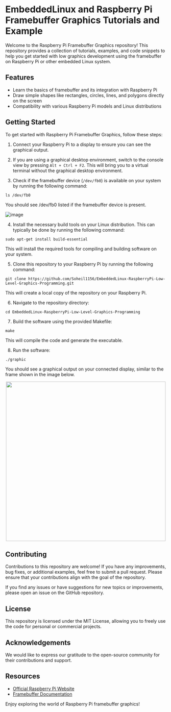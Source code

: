 # EmbeddedLinux and Raspberry Pi Framebuffer Graphics Tutorials and Example
Welcome to the Raspberry Pi Framebuffer Graphics repository! This repository provides a collection of tutorials, examples, and code snippets to help you get started with low graphics development using the framebuffer on Raspberry Pi or other embedded Linux system.

## Features

- Learn the basics of framebuffer and its integration with Raspberry Pi
- Draw simple shapes like rectangles, circles, lines, and polygons directly on the screen
- Compatibility with various Raspberry Pi models and Linux distributions

## Getting Started

To get started with Raspberry Pi Framebuffer Graphics, follow these steps:

1. Connect your Raspberry Pi to a display to ensure you can see the graphical output.

2. If you are using a graphical desktop environment, switch to the console view by pressing `Alt + Ctrl + F2`. This will bring you to a virtual terminal without the graphical desktop environment.

3. Check if the framebuffer device (`/dev/fb0`) is available on your system by running the following command:
```shell 
ls /dev/fb0
```

You should see /dev/fb0 listed if the framebuffer device is present.

![image](https://github.com/soheil1156/EmbeddedLinux-RaspberryPi-Low-Level-Graphics-Programming/assets/24310606/23d37d1b-2477-4416-89b4-22b7cf4eac8b)

4. Install the necessary build tools on your Linux distribution. This can typically be done by running the following command:

```shell 
sudo apt-get install build-essential
```

This will install the required tools for compiling and building software on your system.

5. Clone this repository to your Raspberry Pi by running the following command:

```shell 
git clone https://github.com/Soheil1156/EmbeddedLinux-RaspberryPi-Low-Level-Graphics-Programming.git
```

This will create a local copy of the repository on your Raspberry Pi.

6. Navigate to the repository directory:

```shell 
cd EmbeddedLinux-RaspberryPi-Low-Level-Graphics-Programming
```

7. Build the software using the provided Makefile:

```shell 
make
```

This will compile the code and generate the executable.

8. Run the software:
```shell 
./graphic
```

You should see a graphical output on your connected display, similar to the frame shown in the image below.

<p align="center">
    <img src="https://github.com/soheil1156/EmbeddedLinux-RaspberryPi-Low-Level-Graphics-Programming/assets/24310606/7b92dc8c-abef-40ac-9fbc-d426945aab95" width="500">
</p>

## Contributing

Contributions to this repository are welcome! If you have any improvements, bug fixes, or additional examples, feel free to submit a pull request. Please ensure that your contributions align with the goal of the repository.

If you find any issues or have suggestions for new topics or improvements, please open an issue on the GitHub repository.

## License

This repository is licensed under the MIT License, allowing you to freely use the code for personal or commercial projects.

## Acknowledgements

We would like to express our gratitude to the open-source community for their contributions and support.

## Resources

- [Official Raspberry Pi Website](https://www.raspberrypi.org/)
- [Framebuffer Documentation](https://www.kernel.org/doc/html/v4.10/gpu/fbdev/index.html)

Enjoy exploring the world of Raspberry Pi framebuffer graphics!
